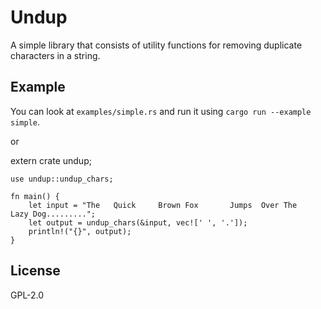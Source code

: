 Undup
=====

A simple library that consists of utility functions for removing duplicate characters in a string.

Example
-------
You can look at `examples/simple.rs` and run it using `cargo run --example simple`.

or

extern crate undup;

    use undup::undup_chars;
    
    fn main() {
        let input = "The   Quick     Brown Fox       Jumps  Over The    Lazy Dog.........";
        let output = undup_chars(&input, vec![' ', '.']);
        println!("{}", output);
    }

License
-------
GPL-2.0
